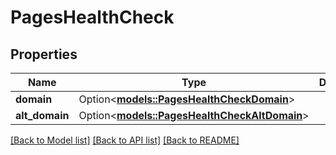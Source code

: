 # PagesHealthCheck

## Properties

Name | Type | Description | Notes
------------ | ------------- | ------------- | -------------
**domain** | Option<[**models::PagesHealthCheckDomain**](pages_health_check_domain.md)> |  | [optional]
**alt_domain** | Option<[**models::PagesHealthCheckAltDomain**](pages_health_check_alt_domain.md)> |  | [optional]

[[Back to Model list]](../README.md#documentation-for-models) [[Back to API list]](../README.md#documentation-for-api-endpoints) [[Back to README]](../README.md)


